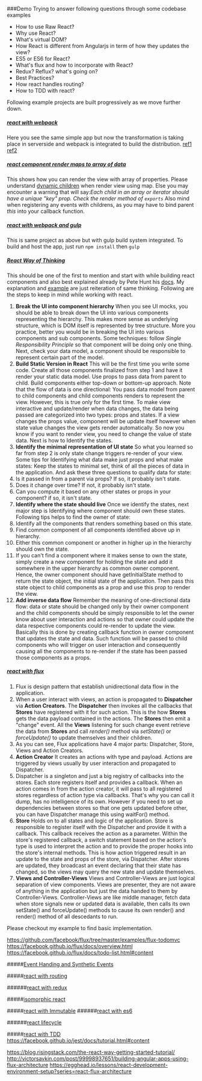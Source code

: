 ###Demo
Trying to answer following questions through some codebase examples
* How to use Raw React?
* Why use React?
* What's virtual DOM?
* How React is different from Angularjs in term of how they updates the view?
* ES5 or ES6 for React?
* What's flux and how to incorporate with React?
* Redux? Reflux? what's going on?
* Best Practices?
* How react handles routing?
* How to TDD with react?



Following example projects are built progressively as we move further down.

##### [react with webpack](https://github.com/bhochhi/react-guide/tree/v-react-with-webpack)
Here you see the same simple app but now the transformation is taking place in serverside and webpack is integrated to build the distribution. [ref1](https://robots.thoughtbot.com/setting-up-webpack-for-react-and-hot-module-replacement) [ref2](http://survivejs.com/webpack/introduction/)

##### [react component render maps to array of data](https://github.com/bhochhi/react-guide/tree/v-render-maps)
This shows how you can render the view with array of properties. Please understand [dynamic children](http://facebook.github.io/react/docs/multiple-components.html#dynamic-children) when render view using map. Else you may encounter a warning that will say:_Each child in an array or iterator should have a unique "key" prop. Check the render method of `exports`_ Also mind when registering any events with childrens, as you may have to bind parent _this_ into your callback function.

##### [react with webpack and gulp]()
This is same project as above but with gulp build system integrated. To build and host the app, just run ```npm install``` then ```gulp```


##### [React Way of Thinking](https://github.com/bhochhi/react-guide/tree/v-thinking-in-react)
This should be one of the first to mention and start with while building react components and also best explained already by  Pete Hunt his [docs](https://facebook.github.io/react/docs/thinking-in-react.html). My explanation and [example](https://github.com/bhochhi/react-guide/tree/v-thinking-in-react) are just reiteration of same thinking. Following are the steps to keep in mind while working with react.

1. __Break the UI into component hierarchy__ When you see UI mocks, you should be able to break down the UI into various components representing the hierarchy. This makes more sense as underlying structure, which is DOM itself is represented by tree structure. More you practice, better you would be in breaking the UI into various components and sub components. Some techniques: follow _Single Responsibility Principle_ so that component will be doing only one thing. Next, check your data model, a component should be responsible to represent certain part of the model.
2. __Build Static Version in React__ This will be the first time you write some code. Create all those components finalized from step 1 and have it render your static data model. Use props to pass data from parent to child. Build components either top-down or bottom-up approach. Note that the flow of data is one directional: You pass data model from parent to child components and child components renders to represent the view. However, this is true only for the first time. To make view interactive and update/render when data changes, the data being passed are categorized into two types: props and states. If a view changes the props value, component will be update itself however when state value changes the view gets render automatically. So now you know if you want to render view, you need to change the value of state data. Next is how to Identify the states.
3. __Identify the minimal representation of UI state__ So what you learned so far from step 2 is only state change triggers re-render of your view. Some tips for Identifying what data make just props and what make states: Keep the states to minimal set, think of all the pieces of data in the application. And ask these three questions to qualify data for state:
  1. Is it passed in from a parent via props? If so, it probably isn't state.
  2. Does it change over time? If not, it probably isn't state.
  3. Can you compute it based on any other states or props in your component? if so, it isn't state.  
4. __Identify where the state should live__ Once we identify the states, next major step is Identifying where component should own these states. Following tips helps to find the owner of state:
  1. Identify all the components that renders something based on this state.
  2. Find common component of all components identified above up in hierarchy.
  3. Either this common component or another in higher up in the hierarchy should own the state.
  4. If you can't find a component where it makes sense to own the state, simply create a new component for holding the state and add it somewhere in the upper hierarchy as common owner component.
Hence, the owner component should have getInitialState method to return the state object, the initial state of the application. Then pass this state object to child components  as a prop and use this prop to render the view.
5. __Add inverse data flow__  Remember the meaning of one-directional data flow: data or state should be changed only by their owner component and the child components should be simply responsible to let the owner know about user interaction and actions so that owner could update the data respective components could re-render to update the view. Basically this is done by creating callback function in owner component that updates the state and data. Such function will be passed to child components who will trigger on user interaction and consequently causing all the components to re-render if the state has been passed those components as a props.

##### [react with flux]()
  1. Flux is design pattern that establish unidirectional data flow in the application.
  2. When a user interact with views, an action is propagated to __Dispatcher__ via __Action Creators__. The __Dispatcher__ then invokes all the callbacks that __Stores__ have registered with it for such action. This is the how __Stores__ gets the data payload contained in the actions. The __Stores__ then emit a "change" event. All the __Views__ listening for such change event retrieve the data from __Stores__ and call _render()_ method via _setState()_ or _forceUpdate()_ to update themselves and their children.
  3. As you can see, Flux applications have 4 major parts: Dispatcher, Store, Views and Action Creators.
  4. __Action Creator__ It creates an actions with type and payload. Actions are triggered by views usually by user interaction and propagated to Dispatcher.
  5. Dispatcher is a singleton and just a big registry of callbacks into the stores. Each store registers itself and provides a callback. When an action comes in from the action creator, it will pass to all registered stores regardless of action type via callbacks. That's why you can call it dump, has no intelligence of its own. However if you need to set up dependencies between stores so that one gets updated before other, you can have Dispatcher manage this using waitFor() method.
  6. __Store__ Holds on to all states and logic of the application. Store is responsible to register itself with the Dispatcher and provide it with a callback. This callback receives the action as a parameter. Within the store's registered callback, a switch statement based on the action's type is used to interpret the action and to provide the proper hooks into the store's internal methods. This is how action triggered result in an update to the state and props of the store, via Dispatcher. After stores are updated, they broadcast an event declaring that their state has changed, so the views may query the new state and update themselves.
  7. __Views and Controller-Views__ Views and Controller-Views are just logical separation of view components. Views are presenter, they are not aware of anything in the application but just the data handed to them by Controller-Views. Controller-Views are like middle manager, fetch data when store signals new or updated data is available, then calls its own setState() and forceUpdate() methods to cause its own render() and render() method of all descedants to run.

  Please checkout my example to find basic implementation.

  






  https://github.com/facebook/flux/tree/master/examples/flux-todomvc
https://facebook.github.io/flux/docs/overview.html
https://facebook.github.io/flux/docs/todo-list.html#content


#####[Event Handing and Synthetic Events]()

#####[react with routing]()

######[react with redux]()

#####[isomorphic react]()

#####[react with Immutable]()
######[react with es6]()



######[react lifecycle]()

#####[react with TDD](http://teropa.info/blog/2015/09/10/full-stack-redux-tutorial.html)
https://facebook.github.io/jest/docs/tutorial.html#content

https://blog.risingstack.com/the-react-way-getting-started-tutorial/
http://victorsavkin.com/post/99998937651/building-angular-apps-using-flux-architecture
https://egghead.io/lessons/react-development-environment-setup?series=react-flux-architecture
